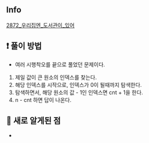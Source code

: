## Info
<a href="https://www.acmicpc.net/problem/2872" rel="nofollow">2872_우리집엔_도서관이_있어</a>

## ❗ 풀이 방법
- 여러 시행착오를 끝으로 풀었던 문제이다.
1. 제일 값이 큰 원소의 인덱스를 찾는다.
2. 해당 인덱스를 시작으로, 인덱스가 0이 될때까지 탐색한다.
3. 탐색하면서, 해당 원소의 값 - 1인 인덱스면 cnt + 1을 한다.
4. n - cnt 하면 답이 나온다. 

## 🙂 새로 알게된 점

* 

